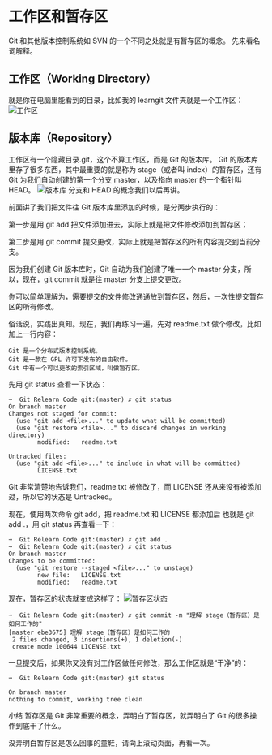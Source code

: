 # 工作区和暂存区

Git 和其他版本控制系统如 SVN 的一个不同之处就是有暂存区的概念。
先来看名词解释。

## 工作区（Working Directory）

就是你在电脑里能看到的目录，比如我的 learngit 文件夹就是一个工作区：
![工作区](./image8.png)

## 版本库（Repository）

工作区有一个隐藏目录.git，这个不算工作区，而是 Git 的版本库。
Git 的版本库里存了很多东西，其中最重要的就是称为 stage（或者叫 index）的暂存区，还有 Git 为我们自动创建的第一个分支 master，以及指向 master 的一个指针叫 HEAD。
![版本库](./image9.png)
分支和 HEAD 的概念我们以后再讲。

前面讲了我们把文件往 Git 版本库里添加的时候，是分两步执行的：

第一步是用 git add 把文件添加进去，实际上就是把文件修改添加到暂存区；

第二步是用 git commit 提交更改，实际上就是把暂存区的所有内容提交到当前分支。

因为我们创建 Git 版本库时，Git 自动为我们创建了唯一一个 master 分支，所以，现在，git commit 就是往 master 分支上提交更改。

你可以简单理解为，需要提交的文件修改通通放到暂存区，然后，一次性提交暂存区的所有修改。

俗话说，实践出真知。现在，我们再练习一遍，先对 readme.txt 做个修改，比如加上一行内容：

```
Git 是一个分布式版本控制系统。
Git 是一款在 GPL 许可下发布的自由软件。
Git 中有一个可以更改的索引区域，叫做暂存区。
```

先用 git status 查看一下状态：

```
➜  Git Relearn Code git:(master) ✗ git status
On branch master
Changes not staged for commit:
  (use "git add <file>..." to update what will be committed)
  (use "git restore <file>..." to discard changes in working directory)
        modified:   readme.txt

Untracked files:
  (use "git add <file>..." to include in what will be committed)
        LICENSE.txt

```

Git 非常清楚地告诉我们，readme.txt 被修改了，而 LICENSE 还从来没有被添加过，所以它的状态是 Untracked。

现在，使用两次命令 git add，把 readme.txt 和 LICENSE 都添加后 也就是 git add .，用 git status 再查看一下：

```
➜  Git Relearn Code git:(master) ✗ git add .
➜  Git Relearn Code git:(master) ✗ git status
On branch master
Changes to be committed:
  (use "git restore --staged <file>..." to unstage)
        new file:   LICENSE.txt
        modified:   readme.txt
```

现在，暂存区的状态就变成这样了：
![暂存区状态](./image12.png)

```
➜  Git Relearn Code git:(master) ✗ git commit -m "理解 stage（暂存区）是如何工作的"
[master ebe3675] 理解 stage（暂存区）是如何工作的
 2 files changed, 3 insertions(+), 1 deletion(-)
 create mode 100644 LICENSE.txt

```

一旦提交后，如果你又没有对工作区做任何修改，那么工作区就是“干净”的：

```
➜  Git Relearn Code git:(master) git status

On branch master
nothing to commit, working tree clean
```

小结
暂存区是 Git 非常重要的概念，弄明白了暂存区，就弄明白了 Git 的很多操作到底干了什么。

没弄明白暂存区是怎么回事的童鞋，请向上滚动页面，再看一次。
